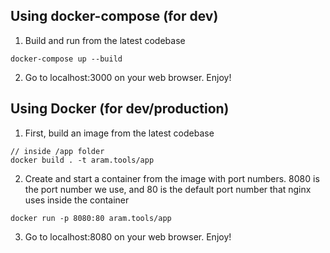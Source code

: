 ## Using docker-compose (for dev)
1. Build and run from the latest codebase
```
docker-compose up --build
```

2. Go to localhost:3000 on your web browser. Enjoy!

## Using Docker (for dev/production)
1. First, build an image from the latest codebase
```
// inside /app folder
docker build . -t aram.tools/app
```
2. Create and start a container from the image with port numbers. 8080 is the port number we use, and 80 is the default port number that nginx uses inside the container
```
docker run -p 8080:80 aram.tools/app
```
3. Go to localhost:8080 on your web browser. Enjoy!
